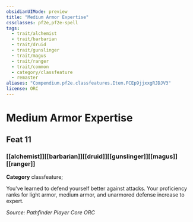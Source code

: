 ```yaml
---
obsidianUIMode: preview
title: "Medium Armor Expertise"
cssclasses: pf2e,pf2e-spell
tags:
  - trait/alchemist
  - trait/barbarian
  - trait/druid
  - trait/gunslinger
  - trait/magus
  - trait/ranger
  - trait/common
  - category/classfeature
  - remaster
aliases: "Compendium.pf2e.classfeatures.Item.FCEp9jjxxgRJDJV3"
license: ORC
---
```

# Medium Armor Expertise
## Feat 11
### [[alchemist]][[barbarian]][[druid]][[gunslinger]][[magus]][[ranger]]

**Category** classfeature; 




You've learned to defend yourself better against attacks. Your proficiency ranks for light armor, medium armor, and unarmored defense increase to expert.

*Source: Pathfinder Player Core*
*ORC*